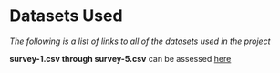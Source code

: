 # Datasets Used

_The following is a list of links to all of the datasets used in the project_

**survey-1.csv through survey-5.csv** can be assessed [here](https://dataverse.scholarsportal.info/datasets.xhtml?persistentId=doi:10.5683/SP2/JLULYA)
